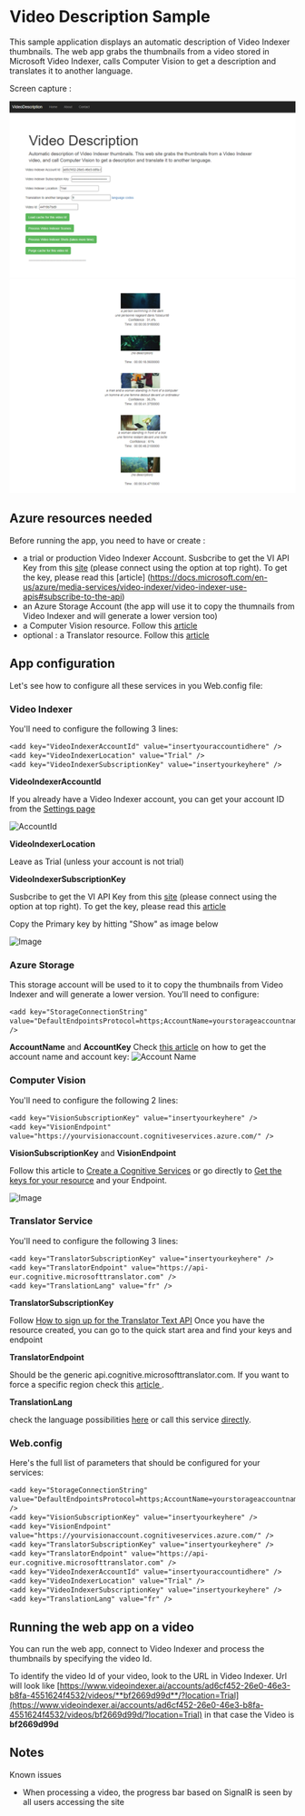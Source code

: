 # Video Description Sample

This sample application displays an automatic description of Video Indexer thumbnails. The web app grabs the thumbnails from a video stored in Microsoft Video Indexer, calls Computer Vision to get a description and translates it to another language.

Screen capture :

![Screen capture 1](Images/vd-img1.png?raw=true)
![Screen capture 2](Images/vd-img2.png?raw=true)

## Azure resources needed 
Before running the app, you need to have or create :
- a trial or production Video Indexer Account. Susbcribe to get the VI API Key from this [site](https://api-portal.videoindexer.ai/) (please connect using the option at top right). To get the key, please read this [article] (https://docs.microsoft.com/en-us/azure/media-services/video-indexer/video-indexer-use-apis#subscribe-to-the-api)
- an Azure Storage Account (the app will use it to copy the thumnails from Video Indexer and will generate a lower version too)
- a Computer Vision resource. Follow this [article](https://docs.microsoft.com/en-us/azure/cognitive-services/computer-vision/tutorials/storage-lab-tutorial#create-a-computer-vision-resource)
- optional : a Translator resource. Follow this [article](https://docs.microsoft.com/en-us/azure/cognitive-services/translator/translator-text-how-to-signup)

## App configuration
Let's see how to configure all these services in you Web.config file:

### Video Indexer 
You'll need to configure the following 3 lines:

    <add key="VideoIndexerAccountId" value="insertyouraccountidhere" />
    <add key="VideoIndexerLocation" value="Trial" />
    <add key="VideoIndexerSubscriptionKey" value="insertyourkeyhere" />

**VideoIndexerAccountId**

If you already have a Video Indexer account, you can get your account ID from the [Settings page](https://www.videoindexer.ai/settings/account)

![AccountId](https://docs.microsoft.com/en-us/azure/media-services/video-indexer/media/video-indexer-use-apis/account-id.png)

**VideoIndexerLocation**

Leave as Trial (unless your account is not trial)

**VideoIndexerSubscriptionKey**

Susbcribe to get the VI API Key from this [site](https://api-portal.videoindexer.ai/) (please connect using the option at top right). To get the key, please read this [article](https://docs.microsoft.com/en-us/azure/media-services/video-indexer/video-indexer-use-apis#subscribe-to-the-api)

Copy the Primary key by hitting "Show" as image below

![Image](https://docs.microsoft.com/en-us/azure/media-services/video-indexer/media/video-indexer-use-apis/video-indexer-api03.png)


### Azure Storage
This storage account will be used to it to copy the thumbnails from Video Indexer and will generate a lower version.
You'll need to configure:

	<add key="StorageConnectionString" value="DefaultEndpointsProtocol=https;AccountName=yourstorageaccountname;AccountKey=yourstorageaccountkey;EndpointSuffix=core.windows.net" />

**AccountName** and **AccountKey**
Check [this article](https://docs.microsoft.com/en-us/azure/storage/common/storage-configure-connection-string) on how to get the account name and account key:
![Account Name](https://docs.microsoft.com/en-us/azure/includes/media/storage-view-keys-include/portal-connection-string.png)


### Computer Vision
You'll need to configure the following 2 lines:

    <add key="VisionSubscriptionKey" value="insertyourkeyhere" />
    <add key="VisionEndpoint" value="https://yourvisionaccount.cognitiveservices.azure.com/" />
    
**VisionSubscriptionKey** and **VisionEndpoint**

Follow this article to [Create a Cognitive Services](https://docs.microsoft.com/en-us/azure/cognitive-services/cognitive-services-apis-create-account?tabs=multiservice%2Cwindows) or go directly to [Get the keys for your resource](https://docs.microsoft.com/en-us/azure/cognitive-services/cognitive-services-apis-create-account?tabs=multiservice%2Cwindows#get-the-keys-for-your-resource) and your Endpoint.

![Image](https://docs.microsoft.com/en-us/azure/cognitive-services/media/cognitive-services-apis-create-account/get-cog-serv-keys.png)

### Translator Service
You'll need to configure the following 3 lines:

    <add key="TranslatorSubscriptionKey" value="insertyourkeyhere" />
    <add key="TranslatorEndpoint" value="https://api-eur.cognitive.microsofttranslator.com" />
	<add key="TranslationLang" value="fr" />
	
**TranslatorSubscriptionKey**

Follow [How to sign up for the Translator Text API](https://docs.microsoft.com/en-us/azure/cognitive-services/translator/translator-text-how-to-signup)
Once you have the resource created, you can go to the quick start area and find your keys and endpoint

**TranslatorEndpoint**

Should be the generic api.cognitive.microsofttranslator.com. If you want to force a specific region check this [article
](https://docs.microsoft.com/bs-latn-ba/azure/cognitive-services/translator/reference/v3-0-reference). 

**TranslationLang**

check the language possibilities [here](https://docs.microsoft.com/en-us/azure/cognitive-services/translator/reference/v3-0-languages) or call this service [directly](https://api.cognitive.microsofttranslator.com/languages?api-version=3.0).

### Web.config 
Here's the full list of parameters that should be configured for your services:

    <add key="StorageConnectionString" value="DefaultEndpointsProtocol=https;AccountName=yourstorageaccountname;AccountKey=yourstorageaccountkey;EndpointSuffix=core.windows.net" />
    <add key="VisionSubscriptionKey" value="insertyourkeyhere" />
    <add key="VisionEndpoint" value="https://yourvisionaccount.cognitiveservices.azure.com/" />
    <add key="TranslatorSubscriptionKey" value="insertyourkeyhere" />
    <add key="TranslatorEndpoint" value="https://api-eur.cognitive.microsofttranslator.com" />
    <add key="VideoIndexerAccountId" value="insertyouraccountidhere" />
    <add key="VideoIndexerLocation" value="Trial" />
    <add key="VideoIndexerSubscriptionKey" value="insertyourkeyhere" />
    <add key="TranslationLang" value="fr" />


## Running the web app on a video
You can run the web app, connect to Video Indexer and process the thumbnails by specifying the video Id.

To identify the video Id of your video, look to the URL in Video Indexer. Url will look like [https://www.videoindexer.ai/accounts/ad6cf452-26e0-46e3-b8fa-4551624f4532/videos/**bf2669d99d**/?location=Trial](https://www.videoindexer.ai/accounts/ad6cf452-26e0-46e3-b8fa-4551624f4532/videos/bf2669d99d/?location=Trial) in that case the Video is **bf2669d99d**

## Notes
Known issues
* When processing a video, the progress bar based on SignalR is seen by all users accessing the site